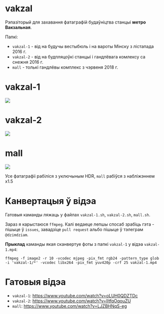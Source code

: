 # vakzal
Рэпазіторый для захавання фатаграфій будаўніцтва станцыі **метро Вакзальная**. 

Папкі:
* `vakzal-1` - від на будучы вестыбюль і на вароты Мінску з лістапада 2016 г.
* `vakzal-2` - від на будпляцоўкі станцыі і гандлёвага комлексу са снежня 2016 г.
* `mall` - толькі гандлёвы комплекс з чэрвеня 2018 г.

# vakzal-1
![](readme-files/vakzal-1-edges.jpg)

# vakzal-2
![](readme-files/vakzal-2-edges.jpg)

# mall
![](readme-files/mall-edges.jpg)

Усе фатаграфіі рабіліся з уключыным HDR, `mall` рабіўся з набліжэннем x1.5

# Канвертацыя ў відэа
Гатовыя каманды ляжаць у файлах `vakzal-1.sh`, `vakzal-2.sh`, `mall.sh`. 

Зараз я карыстаюся `ffmpeg`. Калі ведаеце лепшы спосаб зрабіць гэта - пішыце ў `issues`, завадзіце `pull request` альбо пішыце ў тэлеграм `@dzimdziam`.

**Прыклад** каманды якая сканвертуе фоты з папкі `vakzal-1` у відэа `vakzal-1.mp4`:

`ffmpeg -f image2 -r 10 -vcodec mjpeg -pix_fmt rgb24 -pattern_type glob -i 'vakzal-1/*' -vcodec libx264 -pix_fmt yuv420p -crf 25 vakzal-1.mp4`

# Гатовыя відэа
* `vakzal-1`: https://www.youtube.com/watch?v=oLUH0QDZTDc
* `vakzal-2`: https://www.youtube.com/watch?v=IltfqOqouZU
* `mall`: https://www.youtube.com/watch?v=LJZBHNqS-eg
